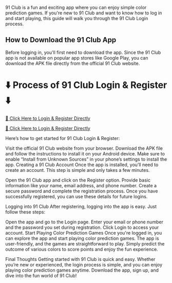91 Club is a fun and exciting app where you can enjoy simple color prediction games. If you're new to 91 Club and want to know how to log in and start playing, this guide will walk you through the 91 Club Login process.

## How to Download the 91 Club App

Before logging in, you'll first need to download the app. Since the 91 Club app is not available on popular app stores like Google Play, you can download the APK file directly from the official 91 Club website.

# ⬇️ Process of 91 Club Login & Register ⬇️

[🔗 Click Here to Login & Register Directly
](https://91club.bet/#/register?invitationCode=565641756148)

[🔗 Click Here to Login & Register Directly
](https://91club.bet/#/register?invitationCode=565641756148)

Here’s how to get started for 91 Club Login & Register:

Visit the official 91 Club website from your browser.
Download the APK file and follow the instructions to install it on your Android device.
Make sure to enable “Install from Unknown Sources” in your phone’s settings to install the app.
Creating a 91 Club Account
Once the app is installed, you’ll need to create an account. This step is simple and only takes a few minutes.

Open the 91 Club app and click on the Register option.
Provide basic information like your name, email address, and phone number.
Create a secure password and complete the registration process.
Once you have successfully registered, you can use these details for future logins.

Logging into 91 Club
After registering, logging into the app is easy. Just follow these steps:

Open the app and go to the Login page.
Enter your email or phone number and the password you set during registration.
Click Login to access your account.
Start Playing Color Prediction Games
Once you're logged in, you can explore the app and start playing color prediction games. The app is user-friendly, and the games are straightforward to play. Simply predict the outcome of various colors to score points and enjoy the fun experience.

Final Thoughts
Getting started with 91 Club is quick and easy. Whether you’re new or experienced, the login process is simple, and you can enjoy playing color prediction games anytime. Download the app, sign up, and dive into the fun world of 91 Club!
